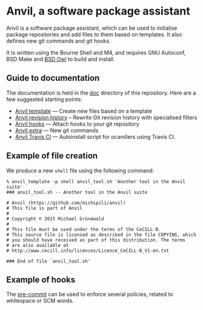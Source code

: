 # Anvil, a software package assistant

Anvil is a software package assistant, which can be used to
initialise package repositories and add files to them based on
templates.  It also defines new git commands and git hooks.

It is written using the Bourne Shell and M4, and requires GNU
Autoconf, BSD Make and [BSD Owl](https://github.com/michipili/bsdowl)
to build and install.


## Guide to documentation

The documentation is held in the [doc](./doc) directory of this
repository.  Here are a few suggested starting points:

 - [Anvil template](./doc/AnvilTemplate.md) — Create new files based on a template
 - [Anvil revision history](./doc/AnvilRevisionHistory.md) – Rewrite Git revision history with specialised filters
 - [Anvil hooks](./doc/AnvilHooks.md) — Attach hooks to your git repository
 - [Anvil extra](./doc/AnvilExtra.md) — New git commands
 - [Anvil Travis CI](./doc/AnvilTravis.md) — Autoinstall script for
   ocamllers using Travis CI.

## Example of file creation

We produce a new `shell` file using the following command:

```console
% anvil_template -p shell anvil_tool.sh 'Another tool in the Anvil suite'
### anvil_tool.sh -- Another tool in the Anvil suite

# Anvil (https://github.com/michipili/anvil)
# This file is part of Anvil
#
# Copyright © 2015 Michael Grünewald
#
# This file must be used under the terms of the CeCILL-B.
# This source file is licensed as described in the file COPYING, which
# you should have received as part of this distribution. The terms
# are also available at
# http://www.cecill.info/licences/Licence_CeCILL-B_V1-en.txt

### End of file `anvil_tool.sh'
```

## Example of hooks

The [pre-commit](./git-hooks/pre-commit.sh) can be used to enforce
several policies, related to whitespace or SCM words.
